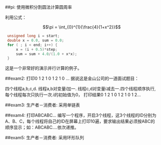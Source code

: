 ##pi: 使用微积分割圆法计算圆周率

利用公式：

$$\pi = \int_{0}^{1}{\frac{4}{1+x^2}}$$

```{.cpp .numberLines}
 unsigned long i = start; 
 double x = 0.0, sum = 0.0;
 for ( ; i < end; i++) {
     x = (i + 0.5)*step;
     sum = sum + 4.0/(1.0 + x*x);
 } 
```

这是一个非常好的演示并行计算的例子。

##exam2: 打印0 1 2 1 0 1 2 1 0 ...
据说这是金山公司的一道面试题目：

四个线程a,b,c,d. 线程a,b对变量i加一. 线程c,d对变量i减去一.四个线程顺序执行, 每个线程每次只执行一次.i的初始值为0， 打印结果0 1 2 1 0 1 2 1 0 1 2... 

##exam3: 生产者－消费者: 采用单链表 

##exam4: 打印ABCABC...
编写一个程序，开启3个线程，这3个线程的ID分别为A、B、C，每个线程将自己的ID在屏幕上打印10遍，要求输出结果必须按ABC的顺序显示；如：ABCABC….依次递推。

##exam5: 生产者－消费者: 采用环形队列